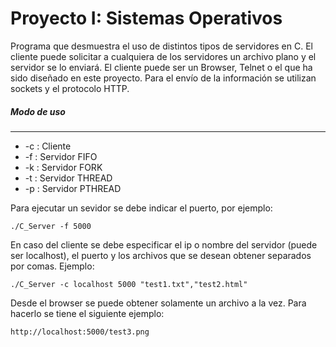 # Proyecto I: Sistemas Operativos

Programa que desmuestra el uso de distintos tipos de servidores en C. El cliente puede
solicitar a cualquiera de los servidores un archivo plano y el servidor se lo enviará. 
El cliente puede ser un Browser, Telnet o el que ha sido diseñado en este proyecto. Para
el envío de la información se utilizan sockets y el protocolo HTTP. 

##### Modo de uso
_________________________

 
 * -c : Cliente 
 * -f : Servidor FIFO
 * -k : Servidor FORK
 * -t : Servidor THREAD
 * -p : Servidor PTHREAD
 
 Para ejecutar un sevidor se debe indicar el puerto, por ejemplo: 
 
 ```
 ./C_Server -f 5000
 ```
 
 En caso del cliente se debe especificar el ip o nombre del servidor 
 (puede ser localhost), el puerto y los archivos que se desean obtener
 separados por comas. 
 Ejemplo:
 
  ```
  ./C_Server -c localhost 5000 "test1.txt","test2.html"
  ```
  
  Desde el browser se puede obtener solamente un archivo a la vez. Para
  hacerlo se tiene el siguiente ejemplo: 
  
  ```
  http://localhost:5000/test3.png
  ```
  
